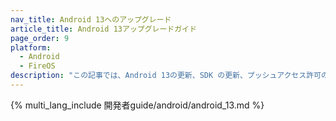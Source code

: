 ```yaml
---
nav_title: Android 13へのアップグレード
article_title: Android 13アップグレードガイド
page_order: 9
platform: 
  - Android
  - FireOS
description: "この記事では、Android 13の更新、SDK の更新、プッシュアクセス許可の変更、SDK の互換性などについて説明します。"
---
```


{% multi_lang_include 開発者guide/android/android_13.md %}

